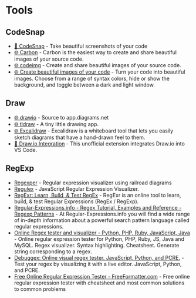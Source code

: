 # Tools

## CodeSnap

- [🧩 CodeSnap](https://marketplace.visualstudio.com/items?itemName=adpyke.codesnap) - Take beautiful screenshots of your code
- [🌐 Carbon](https://carbon.now.sh/) - Carbon is the easiest way to create and share beautiful images of your source code.
- [🌐 codeimg](https://codeimg.io/) - Create and share beautiful images of your source code.
- [🌐 Create beautiful images of your code](https://ray.so/) - Turn your code into beautiful images. Choose from a range of syntax colors, hide or show the background, and toggle between a dark and light window.

## Draw

- [🌐 drawio](https://github.com/jgraph/drawio) - Source to app.diagrams.net
- [🌐 tldraw](https://www.tldraw.com/) - A tiny little drawing app.
- [🌐 Excalidraw](https://excalidraw.com/) - Excalidraw is a whiteboard tool that lets you easily sketch diagrams that have a hand-drawn feel to them.
- [🧩 Draw.io Integration](https://marketplace.visualstudio.com/items?itemName=hediet.vscode-drawio) - This unofficial extension integrates Draw.io into VS Code.

## RegExp

- [Regexper](https://regexper.com/) - Regular expression visualizer using railroad diagrams
- [Regulex](https://jex.im/regulex) - JavaScript Regular Expression Visualizer.
- [RegExr: Learn, Build, & Test RegEx](https://regexr.com/) - RegExr is an online tool to learn, build, & test Regular Expressions (RegEx / RegExp).
- [Regular-Expressions.info - Regex Tutorial, Examples and Reference - Regexp Patterns](https://www.regular-expressions.info/) - At Regular-Expressions.info you will find a wide range of in-depth information about a powerful search pattern language called regular expressions.
- [Online Regex tester and visualizer - Python, PHP, Ruby, JavaScript, Java](https://extendsclass.com/regex-tester.html) - Online regular expression tester for Python, PHP, Ruby, JS, Java and MySQL. Regex visualizer. Syntax highlighting. Cheatsheet. Generate string corresponding to a regex.
- [Debuggex: Online visual regex tester. JavaScript, Python, and PCRE.](https://www.debuggex.com/) - Test your regex by visualizing it with a live editor. JavaScript, Python, and PCRE.
- [Free Online Regular Expression Tester - FreeFormatter.com](https://www.freeformatter.com/regex-tester.html) - Free online regular expression tester with cheatsheet and most common solutions to common problems
